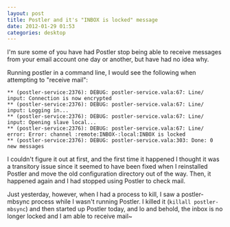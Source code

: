 ```yaml
---
layout: post
title: Postler and it's "INBOX is locked" message
date: 2012-01-29 01:53
categories: desktop
---
```

I'm sure some of you have had Postler stop being able to receive messages from 
your email account one day or another, but have had no idea why.

Running postler in a command line, I would see the following when attempting to 
"receive mail":

	** (postler-service:2376): DEBUG: postler-service.vala:67: Line/ input: Connection is now encrypted
	** (postler-service:2376): DEBUG: postler-service.vala:67: Line/ input: Logging in...
	** (postler-service:2376): DEBUG: postler-service.vala:67: Line/ input: Opening slave local...
	** (postler-service:2376): DEBUG: postler-service.vala:67: Line/ error: Error: channel :remote:INBOX-:local:INBOX is locked
	** (postler-service:2376): DEBUG: postler-service.vala:303: Done: 0 new messages

I couldn't figure it out at first, and the first time it happened I thought it 
was a transitory issue since it seemed to have been fixed when I reinstalled 
Postler and move the old configuration directory out of the way. Then, it 
happened again and I had stopped using Postler to check mail.

Just yesterday, however, when I had a process to kill, I saw a postler-mbsync 
process while I wasn't running Postler. I killed it (`killall postler-mbsync`) 
and then started up Postler today, and lo and behold, the inbox is no longer 
locked and I am able to receive mail~
